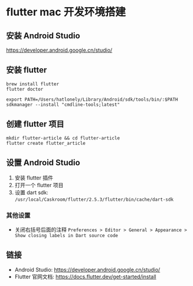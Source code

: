 # flutter mac 开发环境搭建

[//]: <> (flutter, 开发环境, mac)

## 安装 Android Studio

<https://developer.android.google.cn/studio/>

## 安装 flutter

```shell
brew install flutter
flutter doctor

export PATH=/Users/hatlonely/Library/Android/sdk/tools/bin/:$PATH
sdkmanager --install "cmdline-tools;latest"
```

## 创建 flutter 项目

```shell
mkdir flutter-article && cd flutter-article
flutter create flutter_article
```

## 设置 Android Studio

1. 安装 flutter 插件
2. 打开一个 flutter 项目
3. 设置 dart sdk: `/usr/local/Caskroom/flutter/2.5.3/flutter/bin/cache/dart-sdk`

### 其他设置

- 关闭右括号后面的注释 `Preferences > Editor > General > Appearance > Show closing labels in Dart source code`

## 链接

- Android Studio: <https://developer.android.google.cn/studio/>
- Flutter 官网文档: <https://docs.flutter.dev/get-started/install>

